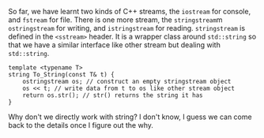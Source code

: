 
So far, we have learnt two kinds of C++ streams, the `iostream` for console, and `fstream` for file. There is one more stream, the `stringstream`m `ostringstream` for writing, and `istringstream` for reading. `stringstream` is defined in the `<sstream>` header. It is a wrapper class around `std::string` so that we have a similar interface like other stream but dealing with `std::string`.

```
template <typename T>
string To_String(const T& t) {
	ostringstream os; // construct an empty stringstream object
	os << t; // write data from t to os like other stream object
	return os.str(); // str() returns the string it has
}
```
Why don't we directly work with string? I don't know, I guess we can come back to the details once I figure out the why.

